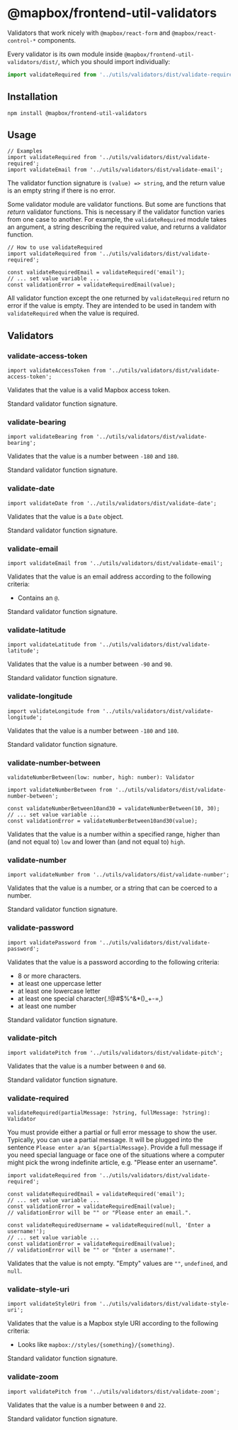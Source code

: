 # @mapbox/frontend-util-validators

Validators that work nicely with `@mapbox/react-form` and `@mapbox/react-control-*` components.

Every validator is its own module inside `@mapbox/frontend-util-validators/dist/`, which you should import individually:

```js
import validateRequired from '../utils/validators/dist/validate-required';
```

## Installation

```
npm install @mapbox/frontend-util-validators
```

## Usage

```
// Examples
import validateRequired from '../utils/validators/dist/validate-required';
import validateEmail from '../utils/validators/dist/validate-email';
```

The validator function signature is `(value) => string`, and the return value is an empty string if there is no error.

Some validator module are validator functions.
But some are functions that _return_ validator functions.
This is necessary if the validator function varies from one case to another.
For example, the `validateRequired` module takes an argument, a string describing the required value, and returns a validator function.

```
// How to use validateRequired
import validateRequired from '../utils/validators/dist/validate-required';

const validateRequiredEmail = validateRequired('email');
// ... set value variable ...
const validationError = validateRequiredEmail(value);
```

All validator function except the one returned by `validateRequired` return no error if the value is empty.
They are intended to be used in tandem with `validateRequired` when the value is required.

## Validators

### validate-access-token

```
import validateAccessToken from '../utils/validators/dist/validate-access-token';
```

Validates that the value is a valid Mapbox access token.

Standard validator function signature.

### validate-bearing

```
import validateBearing from '../utils/validators/dist/validate-bearing';
```

Validates that the value is a number between `-180` and `180`.

Standard validator function signature.

### validate-date

```
import validateDate from '../utils/validators/dist/validate-date';
```

Validates that the value is a `Date` object.

Standard validator function signature.

### validate-email

```
import validateEmail from '../utils/validators/dist/validate-email';
```

Validates that the value is an email address according to the following criteria:

- Contains an `@`.

Standard validator function signature.

### validate-latitude

```
import validateLatitude from '../utils/validators/dist/validate-latitude';
```

Validates that the value is a number between `-90` and `90`.

Standard validator function signature.

### validate-longitude

```
import validateLongitude from '../utils/validators/dist/validate-longitude';
```

Validates that the value is a number between `-180` and `180`.

Standard validator function signature.

### validate-number-between

`validateNumberBetween(low: number, high: number): Validator`

```
import validateNumberBetween from '../utils/validators/dist/validate-number-between';

const validateNumberBetween10and30 = validateNumberBetween(10, 30);
// ... set value variable ...
const validationError = validateNumberBetween10and30(value);
```

Validates that the value is a number within a specified range, higher than (and not equal to) `low` and lower than (and not equal to) `high`.

### validate-number

```
import validateNumber from '../utils/validators/dist/validate-number';
```

Validates that the value is a number, or a string that can be coerced to a number.

Standard validator function signature.

### validate-password

```
import validatePassword from '../utils/validators/dist/validate-password';
```

Validates that the value is a password according to the following criteria:

- 8 or more characters.
- at least one uppercase letter
- at least one lowercase letter
- at least one special character(.!@#$%^&*()_+-=,)
- at least one number

Standard validator function signature.

### validate-pitch

```
import validatePitch from '../utils/validators/dist/validate-pitch';
```

Validates that the value is a number between `0` and `60`.

Standard validator function signature.

### validate-required

`validateRequired(partialMessage: ?string, fullMessage: ?string): Validator`

You must provide either a partial or full error message to show the user.
Typically, you can use a partial message.
It will be plugged into the sentence `Please enter a/an ${partialMessage}`.
Provide a full message if you need special language or face one of the situations where a computer might pick the wrong indefinite article, e.g. "Please enter an username".

```
import validateRequired from '../utils/validators/dist/validate-required';

const validateRequiredEmail = validateRequired('email');
// ... set value variable ...
const validationError = validateRequiredEmail(value);
// validationError will be "" or "Please enter an email.".

const validateRequiredUsername = validateRequired(null, 'Enter a username!');
// ... set value variable ...
const validationError = validateRequiredEmail(value);
// validationError will be "" or "Enter a username!".
```

Validates that the value is not empty. "Empty" values are `""`, `undefined`, and `null`.

### validate-style-uri

```
import validateStyleUri from '../utils/validators/dist/validate-style-uri';
```

Validates that the value is a Mapbox style URI according to the following criteria:

- Looks like `mapbox://styles/{something}/{something}`.

Standard validator function signature.

### validate-zoom

```
import validatePitch from '../utils/validators/dist/validate-zoom';
```

Validates that the value is a number between `0` and `22`.

Standard validator function signature.
